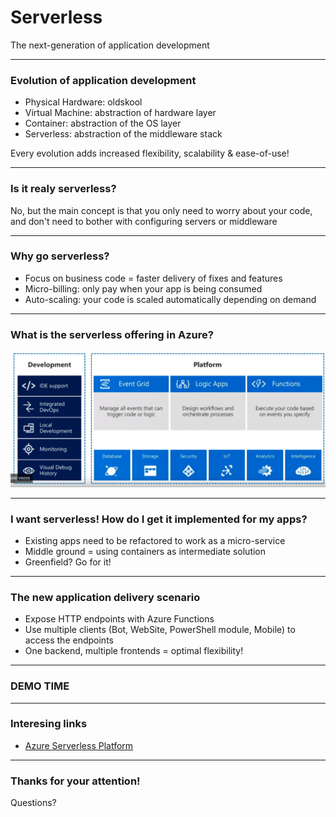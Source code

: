 # Serverless

The next-generation of application development

---

### Evolution of application development

- Physical Hardware: oldskool
- Virtual Machine: abstraction of hardware layer
- Container: abstraction of the OS layer
- Serverless: abstraction of the middleware stack

Every evolution adds increased flexibility, scalability & ease-of-use!

---

### Is it realy serverless?

No, but the main concept is that you only need to worry about your code, and don't need to bother with configuring servers or middleware

---

### Why go serverless?

- Focus on business code = faster delivery of fixes and features
- Micro-billing: only pay when your app is being consumed
- Auto-scaling: your code is scaled automatically depending on demand

---

### What is the serverless offering in Azure?

![overview](https://github.com/JanVanMeirvenne/ExpertsLiveServerless/raw/master/images/overview.png)

---

### I want serverless! How do I get it implemented for my apps?

- Existing apps need to be refactored to work as a micro-service
- Middle ground = using containers as intermediate solution
- Greenfield? Go for it!

---

### The new application delivery scenario

- Expose HTTP endpoints with Azure Functions
- Use multiple clients (Bot, WebSite, PowerShell module, Mobile) to access the endpoints
- One backend, multiple frontends = optimal flexibility!

---

### DEMO TIME

---

### Interesing links

- [Azure Serverless Platform](https://azure.microsoft.com/en-us/overview/serverless-computing/)

---

### Thanks for your attention!

Questions?
